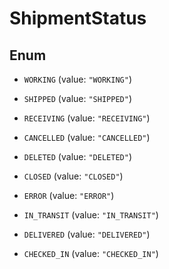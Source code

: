 
# ShipmentStatus

## Enum


* `WORKING` (value: `"WORKING"`)

* `SHIPPED` (value: `"SHIPPED"`)

* `RECEIVING` (value: `"RECEIVING"`)

* `CANCELLED` (value: `"CANCELLED"`)

* `DELETED` (value: `"DELETED"`)

* `CLOSED` (value: `"CLOSED"`)

* `ERROR` (value: `"ERROR"`)

* `IN_TRANSIT` (value: `"IN_TRANSIT"`)

* `DELIVERED` (value: `"DELIVERED"`)

* `CHECKED_IN` (value: `"CHECKED_IN"`)



